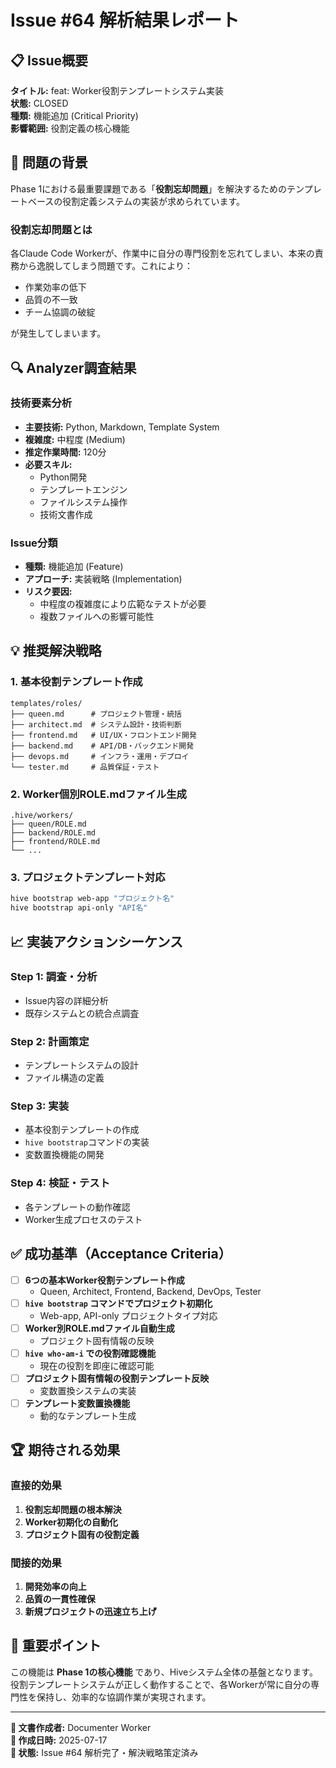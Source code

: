 # Issue #64 解析結果レポート

## 📋 Issue概要

**タイトル:** feat: Worker役割テンプレートシステム実装  
**状態:** CLOSED  
**種類:** 機能追加 (Critical Priority)  
**影響範囲:** 役割定義の核心機能  

## 🎯 問題の背景

Phase 1における最重要課題である「**役割忘却問題**」を解決するためのテンプレートベースの役割定義システムの実装が求められています。

### 役割忘却問題とは
各Claude Code Workerが、作業中に自分の専門役割を忘れてしまい、本来の責務から逸脱してしまう問題です。これにより：
- 作業効率の低下
- 品質の不一致  
- チーム協調の破綻

が発生してしまいます。

## 🔍 Analyzer調査結果

### 技術要素分析
- **主要技術:** Python, Markdown, Template System
- **複雑度:** 中程度 (Medium)
- **推定作業時間:** 120分
- **必要スキル:** 
  - Python開発
  - テンプレートエンジン
  - ファイルシステム操作
  - 技術文書作成

### Issue分類
- **種類:** 機能追加 (Feature)
- **アプローチ:** 実装戦略 (Implementation)
- **リスク要因:** 
  - 中程度の複雑度により広範なテストが必要
  - 複数ファイルへの影響可能性

## 💡 推奨解決戦略

### 1. 基本役割テンプレート作成
```
templates/roles/
├── queen.md      # プロジェクト管理・統括
├── architect.md  # システム設計・技術判断
├── frontend.md   # UI/UX・フロントエンド開発
├── backend.md    # API/DB・バックエンド開発
├── devops.md     # インフラ・運用・デプロイ
└── tester.md     # 品質保証・テスト
```

### 2. Worker個別ROLE.mdファイル生成
```
.hive/workers/
├── queen/ROLE.md
├── backend/ROLE.md
├── frontend/ROLE.md
└── ...
```

### 3. プロジェクトテンプレート対応
```bash
hive bootstrap web-app "プロジェクト名"
hive bootstrap api-only "API名"
```

## 📈 実装アクションシーケンス

### Step 1: 調査・分析
- Issue内容の詳細分析
- 既存システムとの統合点調査

### Step 2: 計画策定
- テンプレートシステムの設計
- ファイル構造の定義

### Step 3: 実装
- 基本役割テンプレートの作成
- `hive bootstrap`コマンドの実装
- 変数置換機能の開発

### Step 4: 検証・テスト
- 各テンプレートの動作確認
- Worker生成プロセスのテスト

## ✅ 成功基準（Acceptance Criteria）

- [ ] **6つの基本Worker役割テンプレート作成**
  - Queen, Architect, Frontend, Backend, DevOps, Tester
- [ ] **`hive bootstrap` コマンドでプロジェクト初期化**
  - Web-app, API-only プロジェクトタイプ対応
- [ ] **Worker別ROLE.mdファイル自動生成**
  - プロジェクト固有情報の反映
- [ ] **`hive who-am-i` での役割確認機能**
  - 現在の役割を即座に確認可能
- [ ] **プロジェクト固有情報の役割テンプレート反映**
  - 変数置換システムの実装
- [ ] **テンプレート変数置換機能**
  - 動的なテンプレート生成

## 🏆 期待される効果

### 直接的効果
1. **役割忘却問題の根本解決**
2. **Worker初期化の自動化**
3. **プロジェクト固有の役割定義**

### 間接的効果
1. **開発効率の向上**
2. **品質の一貫性確保** 
3. **新規プロジェクトの迅速立ち上げ**

## 🚨 重要ポイント

この機能は **Phase 1の核心機能** であり、Hiveシステム全体の基盤となります。役割テンプレートシステムが正しく動作することで、各Workerが常に自分の専門性を保持し、効率的な協調作業が実現されます。

---

**📝 文書作成者:** Documenter Worker  
**📅 作成日時:** 2025-07-17  
**🔄 状態:** Issue #64 解析完了・解決戦略策定済み